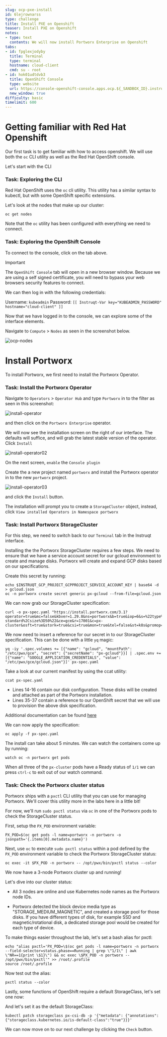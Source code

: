 ```yaml
---
slug: ocp-pxe-install
id: 6lejrownarss
type: challenge
title: Install PXE on Openshift
teaser: Install PXE on Openshift
notes:
- type: text
  contents: We will now install Portworx Enterprise on Openshift
tabs:
- id: fpglexjodyby
  title: Terminal
  type: terminal
  hostname: cloud-client
  cmd: su - root
- id: hok01udtdvb3
  title: OpenShift Console
  type: website
  url: https://console-openshift-console.apps.ocp.${_SANDBOX_ID}.instruqt.pxbbq.com
  new_window: true
difficulty: basic
timelimit: 600
---
```



Getting familiar with Red Hat Openshift
=====

Our first task is to get familiar with how to access openshift. We will use both the `oc` CLI utility as well as the Red Hat OpenShift console.

Let's start with the CLI

### Task: Exploring the CLI

Red Hat OpenShift uses the `oc` cli utility. This utility has a similar syntax to kubectl, but with some OpenShift specific extensions.

Let's look at the nodes that make up our cluster:

```bash,run
oc get nodes
```

Note that the `oc` utility has been configured with everything we need to connect.

### Task: Exploring the OpenShift Console

To connect to the console, click on the tab above.

> [!IMPORTANT]
> The `OpenShift Console` tab will open in a new browser window. Because we are using a self signed certificate, you will need to bypass your web browsers security features to connect.

We can then log in with the following credentials:

Username: `kubeadmin`
Password: `[[ Instruqt-Var key="KUBEADMIN_PASSWORD" hostname="cloud-client" ]]`

Now that we have logged in to the console, we can explore some of the interface elements.

Navigate to `Compute` > `Nodes` as seen in the screenshot below.

![ocp-nodes](../assets/01-pxeinstall-ocpnodes.png)

Install Portworx
=====

To install Portworx, we first need to install the Portworx Operator.

### Task: Install the Portworx Operator

Navigate to `Operators` > `Operator Hub` and type `Portworx` in to the filter as seen in this screenshot:

![install-operator](../assets/02-pxeinstall-installoperator-01.png)

and then click on the `Portworx Enterprise` operator.

We will now see the installation screen on the right of our interface. The defaults will suffice, and will grab the latest stable version of the operator. Click `Install`

![install-operator02](../assets/03-pxeinstall-installoperator-02.png)

On the next screen, `enable` the `Console plugin`

Create the a new project named `portworx` and install the Portworx operator in to the new `portworx` project.

![install-operator03](../assets/04-pxeinstall-installoperator-03.png)

and click the `Install` button.

The installation will prompt you to create a `StorageCluster` object, instead, click `View installed Operators in Namespace portworx`

### Task: Install Portworx StorageCluster

For this step, we need to switch back to our `Terminal` tab in the Instruqt interface.

Installing the the Portworx StorageCluster requires a few steps. We need to ensure that we have a service account secret for our gcloud environment to create and manage disks. Portworx will create and expand GCP disks based on our specifications.

Create this secret by running:
```bash,run
echo $INSTRUQT_GCP_PROJECT_GCPPROJECT_SERVICE_ACCOUNT_KEY | base64 -d > gcloud.json
oc -n portworx create secret generic px-gcloud --from-file=gcloud.json
```

We can now grab our StorageCluster specification:
```bash,run
curl -o px-spec.yaml "https://install.portworx.com/3.1?operator=true&mc=false&kbver=1.29.8&ns=portworx&b=true&iop=6&s=%22type%3Dpd-standard%2Csize%3D50%22&ce=gce&r=17001&c=px-cluster&osft=true&stork=true&csi=true&mon=true&tel=false&st=k8s&promop=true"
```

We now need to insert a reference for our secret in to our StorageCluster specification. This can be done with a little `yq` magic:
```bash,run
yq -iy '.spec.volumes += [{"name": "gcloud", "mountPath": "/etc/pwx/gce", "secret": {"secretName": "px-gcloud"}}] | .spec.env += [{"name": "GOOGLE_APPLICATION_CREDENTIALS", "value": "/etc/pwx/gce/gcloud.json"}]' px-spec.yaml
```

Take a look at our current manifest by using the ccat utility:
```bash,run
ccat px-spec.yaml
```

- Lines 14-16 contain our disk configuration. These disks will be created and attached as part of the Portworx installation.
- Lines 35-37 contain a reference to our OpenShift secret that we will use to provision the above disk specification.


Additional documentation can be found [here](https://docs.portworx.com/portworx-enterprise/platform/openshift/ocp-gcp/install-on-ocp-gcp)


We can now apply the specification:
```bash,run
oc apply -f px-spec.yaml
```

The install can take about 5 minutes. We can watch the containers come up by running:
```bash,run
watch oc -n portworx get pods
```

When all three of the `px-cluster` pods have a Ready status of `1/1` we can press `ctrl-c` to exit out of our watch command.

### Task: Check the Portworx cluster status

Portworx ships with a `pxctl` CLI utility that you can use for managing Portworx. We'll cover this utility more in the labs here in a little bit!

For now, we'll run `sudo pxctl status` via `oc` in one of the Portworx pods to check the StorageCluster status.

First, setup the `PX_POD` environment variable:
```bash,run
PX_POD=$(oc get pods -l name=portworx -n portworx -o jsonpath='{.items[0].metadata.name}')
```


Next, use `oc` to execute `sudo pxctl status` within a pod defined by the `PX_POD` environment variable to check the Portworx StorageCluster status:
```bash,run
oc exec -it $PX_POD -n portworx -- /opt/pwx/bin/pxctl status --color
```

We now have a 3-node Portworx cluster up and running!

Let's dive into our cluster status:
 - All 3 nodes are online and use Kubernetes node names as the Portworx node IDs.

 - Portworx detected the block device media type as "STORAGE_MEDIUM_MAGNETIC", and created a storage pool for those disks. If you have different types of disk, for example SSD and magnetic/rotational disk, a dedicated storage pool would be created for each type of device.

To make things easier throughout the lab, let's set a bash alias for pxctl:
```bash,run
echo "alias pxctl='PX_POD=\$(oc get pods -l name=portworx -n portworx --field-selector=status.phase==Running | grep \"1/1\" | awk \"NR==1{print \$1}\") && oc exec \$PX_POD -n portworx -- /opt/pwx/bin/pxctl'" >> /root/.profile
source /root/.profile
```

Now test out the alias:
```bash,run
pxctl status --color
```

Lastly, some functions of OpenShift require a default StorageClass, let's set one now:

And let's set it as the default StorageClass:
```bash,run
kubectl patch storageclass px-csi-db -p '{"metadata": {"annotations":{"storageclass.kubernetes.io/is-default-class":"true"}}}'
```

We can now move on to our next challenge by clicking the `Check` button.